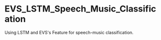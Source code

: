 # EVS_LSTM_Speech_Music_Classification
Using LSTM and EVS's Feature for speech-music classification.
